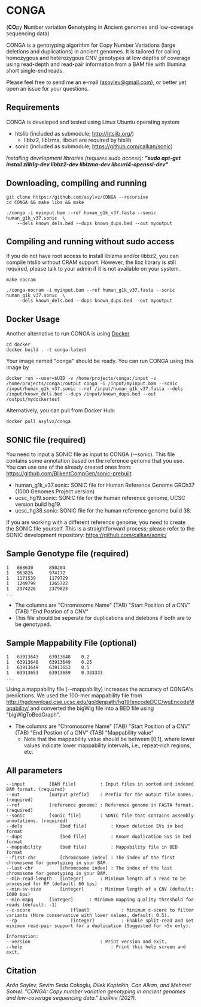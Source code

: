 # CONGA 
(**CO**py **N**umber variation **G**enotyping in **A**ncient genomes and low-coverage sequencing data) 

CONGA is a genotyping algorithm for Copy Number Variations (large deletions and duplications) in ancient genomes. It is tailored for calling homozygous and heterozygous CNV genotypes at low depths of coverage using read-depth and read-pair information from a BAM file with Illumina short single-end reads.

Please feel free to send me an e-mail (asoylev@gmail.com), or better yet open an issue for your questions.


## Requirements
CONGA is developed and tested using Linux Ubuntu operating system

 * htslib	(included as submodule; http://htslib.org/)
 	* libbz2, liblzma, libcurl are required by htslib
 * sonic  	(included as submodule; https://github.com/calkan/sonic)
 
*Installing development libraries (requires sudo access):* ***"sudo apt-get install zlib1g-dev libbz2-dev liblzma-dev libcurl4-openssl-dev"***

## Downloading, compiling and running

	git clone https://github.com/asylvz/CONGA --recursive
	cd CONGA && make libs && make

	./conga -i myinput.bam --ref human_g1k_v37.fasta --sonic human_g1k_v37.sonic  \
		--dels known_dels.bed --dups known_dups.bed --out myoutput

## Compiling and running without sudo access

If you do not have root access to install liblzma and/or libbz2, you can compile htslib without CRAM support. However, the libz library is still required, please talk to your admin if it is not available on your system.
	
	make nocram

	./conga-nocram -i myinput.bam --ref human_g1k_v37.fasta --sonic human_g1k_v37.sonic  \
		--dels known_dels.bed --dups known_dups.bed --out myoutput

## Docker Usage

Another alternative to run CONGA is using [Docker](https://www.docker.com)

	cd docker
	docker build . -t conga:latest

Your image named "conga" should be ready. You can run CONGA using this image by

	docker run --user=$UID -v /home/projects/conga:/input -v /home/projects/conga:/output conga -i /input/myinput.bam --sonic /input/human_g1k_v37.sonic --ref /input/human_g1k_v37.fasta --dels /input/known_dels.bed --dups /input/known_dups.bed --out /output/mydockertest

Alternatively, you can pull from Docker Hub:

	docker pull asylvz/conga


## SONIC file (required)

You need to input a SONIC file as input to CONGA (--sonic). This file contains some annotation based on the reference genome that you use. You can use one of the already created ones from: https://github.com/BilkentCompGen/sonic-prebuilt

 * human_g1k_v37.sonic: SONIC file for Human Reference Genome GRCh37 (1000 Genomes Project version)
 * ucsc_hg19.sonic: SONIC file for the human reference genome, UCSC version build hg19.
 * ucsc_hg38.sonic: SONIC file for the human reference genome build 38.

If you are working with a different reference genome, you need to create the SONIC file yourself. This is a straightforward process; please refer to the SONIC development repository: https://github.com/calkan/sonic/


## Sample Genotype file (required)

	1	668630		850204
	1	963826		974172
	1	1171539		1179729
	1	1249799		1265722
	1	2374226		2379823
	...

* The columns are "Chromosome Name" (TAB) "Start Position of a CNV" (TAB) "End Postion of a CNV"
* This file should be seperate for duplications and deletions if both are to be genotyped.


## Sample Mappability File (optional)

	1	63913643	63913648	0.2
	1	63913648	63913649	0.25
	1	63913649	63913653	0.5
	1	63913653	63913659	0.333333
	...

Using a mappability file (--mappability) increases the accuracy of CONGA's predictions. We used the 100-mer mappability file from http://hgdownload.cse.ucsc.edu/goldenpath/hg19/encodeDCC/wgEncodeMapability/ and converted the bigWig file into a BED file using "bigWigToBedGraph".

* The columns are "Chromosome Name" (TAB) "Start Position of a CNV" (TAB) "End Postion of a CNV" (TAB) "Mappability value"
    * Note that the mappability value should be between [0,1], where lower values indicate lower mappability intervals, i.e., repeat-rich regions, etc. 


## All parameters

	--input 		[BAM file]         : Input files in sorted and indexed BAM format. (required)
	--out   		[output prefix]    : Prefix for the output file names. (required)
	--ref   		[reference genome] : Reference genome in FASTA format. (required)
	--sonic 		[sonic file]       : SONIC file that contains assembly annotations. (required)
	--dels          	[bed file]         : Known deletion SVs in bed format
	--dups          	[bed file]         : Known duplication SVs in bed format
	--mappability   	[bed file]         : Mappability file in BED format
	--first-chr     	[chromosome index] : The index of the first chromosome for genotyping in your BAM.
	--last-chr      	[chromosome index] : The index of the last chromosome for genotyping in your BAM.
	--min-read-length	[integer]	   : Minimum length of a read to be processed for RP (default: 60 bps)
	--min-sv-size		[integer]	   : Minimum length of a CNV (default: 1000 bps)
	--min-mapq		[integer]	   : Minimum mapping quality threshold for reads (default: -1)
	--c-score               [float]            : Minimum c-score to filter variants (More conservative with lower values, default: 0.5).
	--rp                    [integer]          : Enable split-read and set minimum read-pair support for a duplication (Suggested for >5x only).
	
	Information:
	--version                  		   : Print version and exit.
	--help 		                           : Print this help screen and exit.


## Citation

*Arda Soylev, Sevim Seda Cokoglu, Dilek Koptekin, Can Alkan, and Mehmet Somel. "CONGA: Copy number variation genotyping in ancient genomes and low-coverage sequencing data." bioRxiv (2021).*
